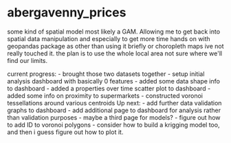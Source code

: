 # abergavenny_prices

some kind of spatial model most likely a GAM. Allowing me to get back into spatial data manipulation and especially to get more time hands on with geopandas package as other than using it briefly or choropleth maps ive not really touched it. the plan is to use the whole local area not sure where we'll find our limits.

current progress:
    - brought those two datasets together
    - setup initial analysis dashboard with basically 0 features
    - added some data shape info to dashboard
    - added a properties over time scatter plot to dashboard
    - added some info on proximity to supermarkets
    - constructed voronoi tessellations around various centroids
Up next:
    - add further data validation graphs to dashboard
    - add additional page to dashboard for analysis rather than validation purposes
    - maybe a third page for models?
    - figure out how to add ID to voronoi polygons
    - consider how to build a krigging model too, and then i guess figure out how to plot it.

